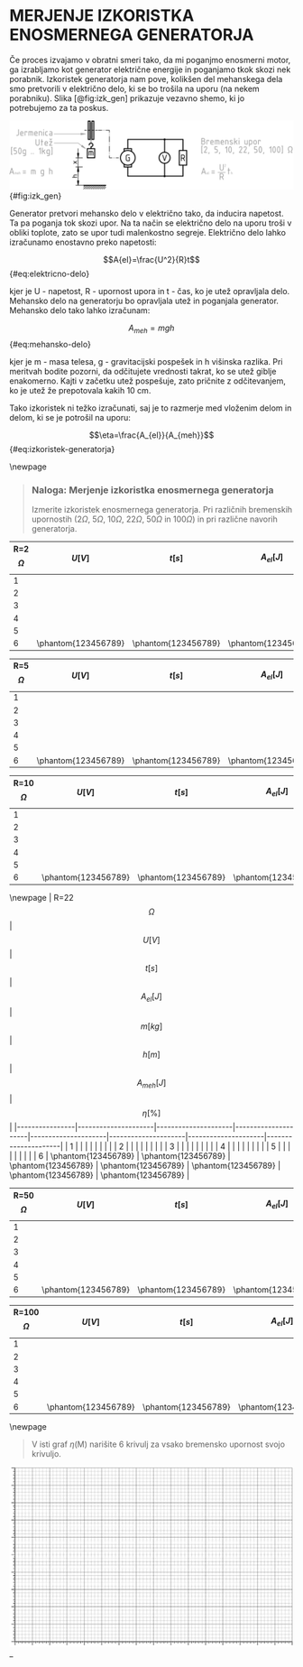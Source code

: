 # MERJENJE IZKORISTKA ENOSMERNEGA GENERATORJA

Če proces izvajamo v obratni smeri tako, da mi poganjmo enosmerni motor, ga izrabljamo kot generator električne energije in poganjamo tkok skozi nek porabnik. Izkoristek generatorja nam pove, kolikšen del mehanskega dela smo pretvorili v električno delo, ki se bo trošila na uporu (na nekem porabniku). Slika [@fig:izk_gen] prikazuje vezavno shemo, ki jo potrebujemo za ta poskus.

![Simbolična shema vezave preskusa.](./slike/izkoristek_generatorja.bmp){#fig:izk_gen}

Generator pretvori mehansko delo v električno tako, da inducira napetost. Ta pa poganja tok skozi upor. Na ta način se električno delo na uporu troši v obliki toplote, zato se upor tudi malenkostno segreje. Električno delo lahko izračunamo enostavno preko napetosti:

$$A{el}=\frac{U^2}{R}t$${#eq:elektricno-delo}

kjer je U - napetost, R - upornost upora in t - čas, ko je utež opravljala delo. Mehansko delo na generatorju bo opravljala utež in poganjala generator. Mehansko delo tako lahko izračunam:

$$A_{meh}=mgh$$ {#eq:mehansko-delo}

kjer je m - masa telesa, g - gravitacijski pospešek in h višinska razlika. Pri meritvah bodite pozorni, da odčitujete vrednosti takrat, ko se utež giblje enakomerno. Kajti v začetku utež pospešuje, zato pričnite z odčitevanjem, ko je utež že prepotovala kakih 10 cm.

Tako izkoristek ni težko izračunati, saj je to razmerje med vloženim delom in delom, ki se je potrošil na uporu:

$$\eta=\frac{A_{el}}{A_{meh}}$$ {#eq:izkoristek-generatorja}

\newpage

>### Naloga: Merjenje izkoristka enosmernega generatorja
> Izmerite izkoristek enosmernega generatorja. Pri različnih bremenskih upornostih (2$\Omega$, 5$\Omega$, 10$\Omega$, 22$\Omega$, 50$\Omega$ in 100$\Omega$) in pri različne navorih generatorja.

| R=2$$\Omega$$ | $$U[V]$$            | $$t[s]$$            | $$A_{el}[J]$$       | $$m[kg]$$           | $$h[m]$$            | $$A_{meh}[J]$$      | $$\eta[\%]$$        |
|---------------|---------------------|---------------------|---------------------|---------------------|---------------------|---------------------|---------------------|
| 1             |                     |                     |                     |                     |                     |                     |                     |
| 2             |                     |                     |                     |                     |                     |                     |                     |
| 3             |                     |                     |                     |                     |                     |                     |                     |
| 4             |                     |                     |                     |                     |                     |                     |                     |
| 5             |                     |                     |                     |                     |                     |                     |                     |
| 6             | \phantom{123456789} | \phantom{123456789} | \phantom{123456789} | \phantom{123456789} | \phantom{123456789} | \phantom{123456789} | \phantom{123456789} |


| R=5$$\Omega$$ | $$U[V]$$            | $$t[s]$$            | $$A_{el}[J]$$       | $$m[kg]$$           | $$h[m]$$            | $$A_{meh}[J]$$      | $$\eta[\%]$$        |
|---------------|---------------------|---------------------|---------------------|---------------------|---------------------|---------------------|---------------------|
| 1             |                     |                     |                     |                     |                     |                     |                     |
| 2             |                     |                     |                     |                     |                     |                     |                     |
| 3             |                     |                     |                     |                     |                     |                     |                     |
| 4             |                     |                     |                     |                     |                     |                     |                     |
| 5             |                     |                     |                     |                     |                     |                     |                     |
| 6             | \phantom{123456789} | \phantom{123456789} | \phantom{123456789} | \phantom{123456789} | \phantom{123456789} | \phantom{123456789} | \phantom{123456789} |

| R=10$$\Omega$$ |       $$U[V]$$      |       $$t[s]$$      |    $$A_{el}[J]$$    |      $$m[kg]$$      |       $$h[m]$$      |    $$A_{meh}[J]$$   |     $$\eta[\%]$$    |
|----------------|---------------------|---------------------|---------------------|---------------------|---------------------|---------------------|---------------------|
|              1 |                     |                     |                     |                     |                     |                     |                     |
|              2 |                     |                     |                     |                     |                     |                     |                     |
|              3 |                     |                     |                     |                     |                     |                     |                     |
|              4 |                     |                     |                     |                     |                     |                     |                     |
|              5 |                     |                     |                     |                     |                     |                     |                     |
|              6 | \phantom{123456789} | \phantom{123456789} | \phantom{123456789} | \phantom{123456789} | \phantom{123456789} | \phantom{123456789} | \phantom{123456789} |
\newpage
| R=22$$\Omega$$ |       $$U[V]$$      |       $$t[s]$$      |    $$A_{el}[J]$$    |      $$m[kg]$$      |       $$h[m]$$      |    $$A_{meh}[J]$$   |     $$\eta[\%]$$    |
|----------------|---------------------|---------------------|---------------------|---------------------|---------------------|---------------------|---------------------|
|              1 |                     |                     |                     |                     |                     |                     |                     |
|              2 |                     |                     |                     |                     |                     |                     |                     |
|              3 |                     |                     |                     |                     |                     |                     |                     |
|              4 |                     |                     |                     |                     |                     |                     |                     |
|              5 |                     |                     |                     |                     |                     |                     |                     |
|              6 | \phantom{123456789} | \phantom{123456789} | \phantom{123456789} | \phantom{123456789} | \phantom{123456789} | \phantom{123456789} | \phantom{123456789} |

| R=50$$\Omega$$ |       $$U[V]$$      |       $$t[s]$$      |    $$A_{el}[J]$$    |      $$m[kg]$$      |       $$h[m]$$      |    $$A_{meh}[J]$$   |     $$\eta[\%]$$    |
|----------------|---------------------|---------------------|---------------------|---------------------|---------------------|---------------------|---------------------|
|              1 |                     |                     |                     |                     |                     |                     |                     |
|              2 |                     |                     |                     |                     |                     |                     |                     |
|              3 |                     |                     |                     |                     |                     |                     |                     |
|              4 |                     |                     |                     |                     |                     |                     |                     |
|              5 |                     |                     |                     |                     |                     |                     |                     |
|              6 | \phantom{123456789} | \phantom{123456789} | \phantom{123456789} | \phantom{123456789} | \phantom{123456789} | \phantom{123456789} | \phantom{123456789} |

| R=100$$\Omega$$ |       $$U[V]$$      |       $$t[s]$$      |    $$A_{el}[J]$$    |      $$m[kg]$$      |       $$h[m]$$      |    $$A_{meh}[J]$$   |     $$\eta[\%]$$    |
|-----------------|---------------------|---------------------|---------------------|---------------------|---------------------|---------------------|---------------------|
|               1 |                     |                     |                     |                     |                     |                     |                     |
|               2 |                     |                     |                     |                     |                     |                     |                     |
|               3 |                     |                     |                     |                     |                     |                     |                     |
|               4 |                     |                     |                     |                     |                     |                     |                     |
|               5 |                     |                     |                     |                     |                     |                     |                     |
|               6 | \phantom{123456789} | \phantom{123456789} | \phantom{123456789} | \phantom{123456789} | \phantom{123456789} | \phantom{123456789} | \phantom{123456789} |

\newpage
> V isti graf $\eta$(M) narišite 6 krivulj za vsako bremensko upornost svojo krivuljo.

![Graf izkoristka generatorja v odvisnosti od bremenske upornosti\label{izkoristek-generatorja-upornost}](./slike/MrezaLin10x16.png)
_
